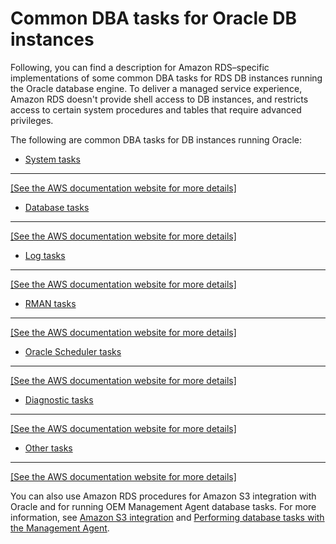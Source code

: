 # Common DBA tasks for Oracle DB instances<a name="Appendix.Oracle.CommonDBATasks"></a>

Following, you can find a description for Amazon RDS–specific implementations of some common DBA tasks for RDS DB instances running the Oracle database engine\. To deliver a managed service experience, Amazon RDS doesn't provide shell access to DB instances, and restricts access to certain system procedures and tables that require advanced privileges\.

The following are common DBA tasks for DB instances running Oracle:
+ [System tasks](Appendix.Oracle.CommonDBATasks.System.md)  
****    
<a name="dba-tasks-oracle-system-reference"></a>[\[See the AWS documentation website for more details\]](http://docs.aws.amazon.com/AmazonRDS/latest/UserGuide/Appendix.Oracle.CommonDBATasks.html)

 
+ [Database tasks](Appendix.Oracle.CommonDBATasks.Database.md)  
****    
<a name="dba-tasks-oracle-database-reference"></a>[\[See the AWS documentation website for more details\]](http://docs.aws.amazon.com/AmazonRDS/latest/UserGuide/Appendix.Oracle.CommonDBATasks.html)

 
+ [Log tasks](Appendix.Oracle.CommonDBATasks.Log.md)  
****    
<a name="dba-tasks-oracle-log-reference"></a>[\[See the AWS documentation website for more details\]](http://docs.aws.amazon.com/AmazonRDS/latest/UserGuide/Appendix.Oracle.CommonDBATasks.html)

 
+ [RMAN tasks](Appendix.Oracle.CommonDBATasks.RMAN.md)  
****    
<a name="dba-tasks-oracle-rman-reference"></a>[\[See the AWS documentation website for more details\]](http://docs.aws.amazon.com/AmazonRDS/latest/UserGuide/Appendix.Oracle.CommonDBATasks.html)

 
+ [Oracle Scheduler tasks](Appendix.Oracle.CommonDBATasks.Scheduler.md)  
****    
<a name="dba-tasks-oracle-scheduler-reference"></a>[\[See the AWS documentation website for more details\]](http://docs.aws.amazon.com/AmazonRDS/latest/UserGuide/Appendix.Oracle.CommonDBATasks.html)

 
+ [Diagnostic tasks](Appendix.Oracle.CommonDBATasks.Diagnostics.md)  
****    
<a name="dba-tasks-oracle-diagnostic-reference"></a>[\[See the AWS documentation website for more details\]](http://docs.aws.amazon.com/AmazonRDS/latest/UserGuide/Appendix.Oracle.CommonDBATasks.html)

 
+ [Other tasks](Appendix.Oracle.CommonDBATasks.Misc.md)  
****    
<a name="dba-tasks-oracle-misc-reference"></a>[\[See the AWS documentation website for more details\]](http://docs.aws.amazon.com/AmazonRDS/latest/UserGuide/Appendix.Oracle.CommonDBATasks.html)

 

You can also use Amazon RDS procedures for Amazon S3 integration with Oracle and for running OEM Management Agent database tasks\. For more information, see [Amazon S3 integration](oracle-s3-integration.md) and [Performing database tasks with the Management Agent](Oracle.Options.OEMAgent.md#Oracle.Options.OEMAgent.DBTasks)\.